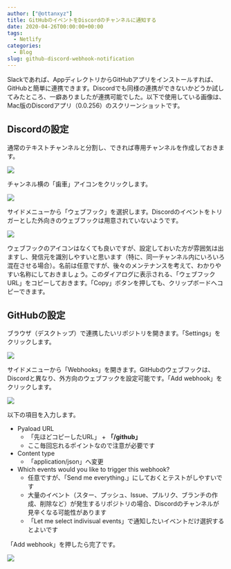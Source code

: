 ```yaml
---
author: ["@ottanxyz"]
title: GitHubのイベントをDiscordのチャンネルに通知する
date: 2020-04-26T00:00:00+00:00
tags:
  - Netlify
categories:
  - Blog
slug: github-discord-webhook-notification
---
```

Slackであれば、AppディレクトリからGitHubアプリをインストールすれば、GitHubと簡単に連携できます。Discordでも同様の連携ができないかどうか試してみたところ、一癖ありましたが連携可能でした。以下で使用している画像は、Mac版のDiscordアプリ（0.0.256）のスクリーンショットです。

## Discordの設定

通常のテキストチャンネルと分割し、できれば専用チャンネルを作成しておきます。

![](/uploads/2020/04/screenshot-2020-04-09-20.13.10.png)

チャンネル横の「歯車」アイコンをクリックします。

![](/uploads/2020/04/screenshot-2020-04-09-20.13.35.png)

サイドメニューから「ウェブフック」を選択します。Discordのイベントをトリガーとした外向きのウェブフックは用意されていないようです。

![](/uploads/2020/04/screenshot-2020-04-09-20.13.56.png)

ウェブフックのアイコンはなくても良いですが、設定しておいた方が雰囲気は出ますし、発信元を識別しやすいと思います（特に、同一チャンネル内にいろいろ混在させる場合）。名前は任意ですが、後々のメンテナンスを考えて、わかりやすい名称にしておきましょう。このダイアログに表示される、「ウェブフックURL」をコピーしておきます。「Copy」ボタンを押しても、クリップボードへコピーできます。

## GitHubの設定

ブラウザ（デスクトップ）で連携したいリポジトリを開きます。「Settings」をクリックします。

![](/uploads/2020/04/screenshot-2020-04-09-20.14.26.png)

サイドメニューから「Webhooks」を開きます。GitHubのウェブフックは、Discordと異なり、外方向のウェブフックを設定可能です。「Add webhook」をクリックします。

![](/uploads/2020/04/screenshot-2020-04-09-20.14.59.png)

以下の項目を入力します。

* Pyaload URL
  * 「先ほどコピーしたURL」 + **「/github」**
  * ここ毎回忘れるポイントなので注意が必要です
* Content type
  * 「application/json」へ変更
* Which events would you like to trigger this webhook?
  * 任意ですが、「Send me everything.」にしておくとテストがしやすいです
  * 大量のイベント（スター、プッシュ、Issue、プルリク、ブランチの作成、削除など）が発生するリポジトリの場合、Discordのチャンネルが見辛くなる可能性があります
  * 「Let me select indivisual events」で通知したいイベントだけ選択するとよいです

「Add webhook」を押したら完了です。

![](/uploads/2020/04/screenshot-2020-04-09-20.15.42.png)
